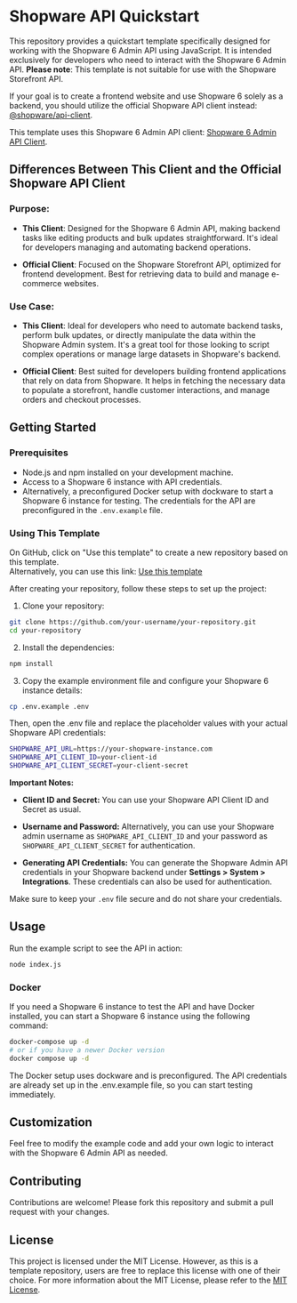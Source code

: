# Shopware API Quickstart

This repository provides a quickstart template specifically designed for working with the Shopware 6 Admin API using JavaScript. It is intended exclusively for developers who need to interact with the Shopware 6 Admin API. **Please note**: This template is not suitable for use with the Shopware Storefront API.

If your goal is to create a frontend website and use Shopware 6 solely as a backend, you should utilize the official Shopware API client instead: [@shopware/api-client](https://www.npmjs.com/package/@shopware/api-client).

This template uses this Shopware 6 Admin API client: [Shopware 6 Admin API Client](https://github.com/7underlines/js-shopware-admin-api-client).

## Differences Between This Client and the Official Shopware API Client

### Purpose:

- **This Client**: Designed for the Shopware 6 Admin API, making backend tasks like editing products and bulk updates straightforward. It's ideal for developers managing and automating backend operations.

- **Official Client**: Focused on the Shopware Storefront API, optimized for frontend development. Best for retrieving data to build and manage e-commerce websites.

### Use Case:

- **This Client**: Ideal for developers who need to automate backend tasks, perform bulk updates, or directly manipulate the data within the Shopware Admin system. It's a great tool for those looking to script complex operations or manage large datasets in Shopware's backend.

- **Official Client**: Best suited for developers building frontend applications that rely on data from Shopware. It helps in fetching the necessary data to populate a storefront, handle customer interactions, and manage orders and checkout processes.

## Getting Started

### Prerequisites

- Node.js and npm installed on your development machine.
- Access to a Shopware 6 instance with API credentials.
- Alternatively, a preconfigured Docker setup with dockware to start a Shopware 6 instance for testing. The credentials for the API are preconfigured in the `.env.example` file.

### Using This Template

On GitHub, click on "Use this template" to create a new repository based on this template.  
Alternatively, you can use this link: [Use this template](https://github.com/new?template_name=shopware-api-quickstart&template_owner=7underlines)

After creating your repository, follow these steps to set up the project:

1. Clone your repository:

```bash
git clone https://github.com/your-username/your-repository.git
cd your-repository
```

2. Install the dependencies:

```bash
npm install
```

3. Copy the example environment file and configure your Shopware 6 instance details:

```bash
cp .env.example .env
```

Then, open the .env file and replace the placeholder values with your actual Shopware API credentials:

```bash
SHOPWARE_API_URL=https://your-shopware-instance.com
SHOPWARE_API_CLIENT_ID=your-client-id
SHOPWARE_API_CLIENT_SECRET=your-client-secret
```

**Important Notes:**

- **Client ID and Secret:** You can use your Shopware API Client ID and Secret as usual.

- **Username and Password:** Alternatively, you can use your Shopware admin username as `SHOPWARE_API_CLIENT_ID` and your password as `SHOPWARE_API_CLIENT_SECRET` for authentication.

- **Generating API Credentials:** You can generate the Shopware Admin API credentials in your Shopware backend under **Settings > System > Integrations**. These credentials can also be used for authentication.

Make sure to keep your `.env` file secure and do not share your credentials.

## Usage

Run the example script to see the API in action:

```bash
node index.js
```

### Docker

If you need a Shopware 6 instance to test the API and have Docker installed, you can start a Shopware 6 instance using the following command:

```bash
docker-compose up -d
# or if you have a newer Docker version
docker compose up -d
```

The Docker setup uses dockware and is preconfigured. The API credentials are already set up in the .env.example file, so you can start testing immediately.

## Customization

Feel free to modify the example code and add your own logic to interact with the Shopware 6 Admin API as needed.

## Contributing

Contributions are welcome! Please fork this repository and submit a pull request with your changes.

## License

This project is licensed under the MIT License. However, as this is a template repository, users are free to replace this license with one of their choice. For more information about the MIT License, please refer to the [MIT License](https://opensource.org/licenses/MIT).
